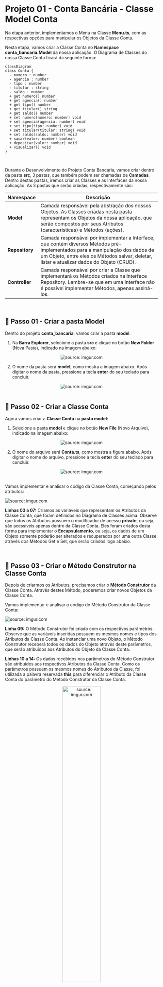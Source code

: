 <h1>Projeto 01 - Conta Bancária - Classe Model Conta</h1>



Na etapa anterior, implementamos o Menu na Classe **Menu.ts**, com as respectivas opções para manipular os Objetos da Classe Conta. 

Nesta etapa, vamos criar a Classe Conta no **Namespace conta_bancaria.Model** da nossa aplicação. O Diagrama de Classes do nossa Classe Conta ficará da seguinte forma:

```mermaid
classDiagram
class Conta {
  - numero : number
  - agencia : number
  - tipo : number
  - titular : string
  - saldo : number
  + get numero() number
  + get agencia() number
  + get tipo() number
  + get titular() string
  + get saldo() number
  + set numero(numero: number) void
  + set agencia(agencia: number) void
  + set tipo(tipo: number) void
  + set titular(titular: string) void
  + set saldo(saldo: number) void
  + sacar(valor: number) boolean
  + depositar(valor: number) void
  + visualizar() void
}

```

<br />

Durante o Desenvolvimento do Projeto Conta Bancária, vamos criar dentro da pasta **src**, 3 pastas, que também podem ser chamadas de **Camadas**. Dentro destas pastas, iremos criar as Classes e as Interfaces da nossa aplicação. As 3 pastas que serão criadas, respectivamente são:

| Namespace      | Descrição                                                    |
| -------------- | ------------------------------------------------------------ |
| **Model**      | Camada responsável pela abstração dos nossos Objetos. As Classes criadas nesta pasta representam os Objetos da nossa aplicação, que serão compostos por seus Atributos (características) e Métodos (ações). |
| **Repository** | Camada responsável por implementar a Interface, que contém diversos Métodos pré-implementados para a manipulação dos dados de um Objeto, entre eles os Métodos salvar, deletar, listar e atualizar dados do Objeto (CRUD). |
| **Controller** | Camada responsável por criar a Classe que implementará os Métodos criados na Interface Repository. Lembre-se que em uma Interface não é possível implementar Métodos, apenas assiná-los. |

<br />

<h2>👣 Passo 01 - Criar a pasta Model</h2>



Dentro do projeto **conta_bancaria**, vamos criar a pasta **model**:

1. Na **Barra Explorer**, selecione a pasta **src** e clique no botão **New Folder** (Nova Pasta), indicado na imagem abaixo: 

<div align="center"><img src="https://i.imgur.com/6QkDr3D.png" title="source: imgur.com" /></div>

2. O nome da pasta será **model**, como mostra a imagem abaixo. Após digitar o nome da pasta, pressione a tecla **enter** do seu teclado para concluir. 

<div align="center"><img src="https://i.imgur.com/9at3CUU.png" title="source: imgur.com" /></div>

<br />

<h2>👣 Passo 02 - Criar a Classe Conta</h2>



Agora vamos criar a **Classe Conta** na **pasta model**:

1. Selecione a pasta **model** e clique no botão **New File** (Novo Arquivo), indicado na imagem abaixo:  

<div align="center"><img src="https://i.imgur.com/AeGuLGI.png" title="source: imgur.com" /></div>

2. O nome do arquivo será **Conta.ts**, como mostra a figura abaixo. Após digitar o nome do arquivo, pressione a tecla **enter** do seu teclado para concluir. 

<div align="center"><img src="https://i.imgur.com/XUHsFJP.png" title="source: imgur.com" /></div>

<br />

Vamos implementar e analisar o código da Classe Conta, começando pelos atributos:

 <div align="left"><img src="https://i.imgur.com/pNNnhgt.png" title="source: imgur.com" /></div>

**Linhas 03 a 07:** Criamos as variáveis que representam os Atributos da Classe Conta, que foram definidos no Diagrama de Classes acima. Observe que todos os Atributos possuem o modificador de acesso **private**, ou seja, são acessíveis apenas dentro da Classe Conta. Eles foram criados desta forma para implementar o **Encapsulamento**, ou seja, os dados de um Objeto somente poderão ser alterados e recuperados por uma outra Classe através dos Métodos Get e Set, que serão criados logo abaixo.

<br />

<h2 >👣 Passo 03 - Criar o Método Construtor na Classe Conta</h2>



Depois de criarmos os Atributos, precisamos criar o **Método Construtor** da Classe Conta. Através destes Método, poderemos criar novos Objetos da Classe Conta. 

Vamos implementar e analisar o código do Método Construtor da Classe Conta:

 <div align="left"><img src="https://i.imgur.com/RaGqtkb.png" title="source: imgur.com" /></div>

**Linha 09:** O Método Construtor foi criado com os respectivos parâmetros. Observe que as variáveis inseridas possuem os mesmos nomes e tipos dos Atributos da Classe Conta. Ao instanciar uma novo Objeto, o Método Construtor receberá todos os dados do Objeto através deste parâmetros, que serão atribuídos aos Atributos do Objeto da Classe Conta.

**Linhas 10 a 14:** Os dados recebidos nos parâmetros do Método Construtor são atribuídos aos respectivos Atributos da Classe Conta. Como os parâmetros possuem os mesmos nomes do Atributos da Classe, foi utilizada a palavra reservada **this** para diferenciar o Atributo da Classe Conta do parâmetro do Método Construtor da Classe Conta.

 <div align="center"><img src="https://i.imgur.com/1KaxMdg.png" title="source: imgur.com" width="50%"/></div>

<br />

<h2>👣 Passo 04 - Criar os Métodos Get e Set</h2>



Depois de criarmos os Atributos e o Método Construtor, precisamos criar os **Métodos Get e Set** para todos os Atributos da Classe Conta. Através destes Métodos, poderemos acessar e modificar os Atributos da Classe Conta, a partir de outras Classes. Desta forma, manteremos os nosso Atributos protegidos através do Encapsulamento.

Vamos implementar e analisar o código dos Métodos **Get e Set** da Classe Conta:

 <div align="left"><img src="https://i.imgur.com/Fk2C6id.png" title="source: imgur.com" /></div>

Observe que foi criado um Método Get para cada Atributo da Classe Conta e cada um implicitamente possui o mesmo tipo de dado do respectivo Atributo, porquê o valor armazenado no Atributo será retornado, através do comando **return**. Se o Atributo é do tipo string, o comando return obrigatoriamente retornará um dado do tipo string, por exemplo.

Da mesma forma, foi criado um Método Set para cada Atributo da Classe Conta, entretanto todos os Métodos são implicitamente do tipo **void** (sem retorno de valor), porquê o valor do Atributo será alterado e o Método não irá retornar nenhum valor. Como o valor do Atributo será modificado, na assinatura de cada Método Set foi adicionado um parâmetro com o mesmo nome e tipo do respectivo Atributo, e a modificação será efetuada através de uma atribuição, onde o Atributo, identificado pela palavra reservada **this**, receberá o valor recebido através do parâmetro do Método.

<br />

<h2>👣 Passo 05 - Criar os Métodos Específicos</h2>



Vamos criar 3 Métodos Específicos na Classe Conta:

1. **Sacar:** Método responsável por efetuar a operação de saque na Conta;
2. **Depositar:** Método responsável por efetuar a operação de depósito na Conta;
3. **Visualizar:** Método responsável por efetuar a operação de visualizar todos os dados da Conta.

 <div align="left"><img src="https://i.imgur.com/jg0TeYT.png" title="source: imgur.com" /></div>

**Linha 57:** O Método Sacar, do tipo **boolean**, foi criado contendo o parâmetro **valor: number**, que receberá o valor a ser sacado da conta. O parâmetro valor é do tipo number porquê o Atributo saldo é do tipo number.

**Linha 59:** Através do laço condicional if, verifica se o valor do saque é menor do que o saldo disponível na conta. Para obter o saldo atual da conta, foi utilizado a referência **this._saldo**. A palavra reservada **this** foi utilizada para fazer referência ao atributo **_saldo** do Objeto da Classe Conta, que será efetuado o saque.

**Linha 60:** Caso o saldo seja insuficiente, será exibida a mensagem de **Saldo Insuficiente** no console.

**Linha 61:** Como se trata de um Método do tipo boolean, é necessário retornar uma resposta `true` ou `false`. Como o saque nesta condição não pode ser efetuado, retornaremos **false**. O comando **return** tem a função de retornar um valor após o Método finalizar o processamento, exceto em métodos do tipo void.

**Linha 64:** Caso a condição anterior seja falsa (o saldo é suficiente), o saque será efetuado. Para atualizar o saldo, foi utilizado a referência **this._saldo**, que receberá o resultado da operação **this._saldo - valor**.

**Linha 65:** Como o saque foi efetuado, retornaremos **true**. 

------

💰 **Exemplo - Saque bem sucedido:**

**Saldo atual:** *R$ 1000.00*

**Valor do Saque:** *R$ 100.00*

*Saldo = 1000.00 - 100.00*

**Saldo atualizado:** *R$ 900.00*

------

💰 **Exemplo - Saque mal sucedido:**

**Saldo atual:** *R$ 1000.00*

**Valor do Saque:** *R$ 2000.00*

*2000.00 é maior do que 1000.00*

**Mensagem:** *Saldo Insuficiente!*

**Saldo atual:** *R$ 1000.00*

------

<br />

 <div align="left"><img src="https://i.imgur.com/KfNNfly.png" title="source: imgur.com" /></div>

**Linha 68:** O Método Depositar, do tipo void, foi criado contendo o parâmetro **valor: number**, que receberá o valor a ser depositado na conta. O parâmetro valor é do tipo number porquê o Atributo saldo é do tipo number. O Método Depositar foi definido como void porquê ele não precisa retornar uma confirmação, pois diferente do Método Sacar, não é necessário efetuar nenhuma verificação no saldo da conta antes de efetuar o depósito.

**Linha 69:** Para atualizar o saldo, foi utilizado a referência **this._saldo**, que receberá o resultado da operação **this._saldo + valor**.

------

💰 **Exemplo - Depósito bem sucedido:**

**Saldo atual:** *R$ 1000.00*

**Valor do Depósito:** *R$ 500.00*

*Saldo = 1000.00 + 500.00*

**Saldo atualizado:** *R$ 1500.00*

------

<br />

 <div align="left"><img src="https://i.imgur.com/x8DkLM7.png" title="source: imgur.com" /></div>

**Linha 72:** O Método Visualizar, do tipo void, foi criado sem parâmetros. O Método Visualizar foi definido como void porquê ele não precisa retornar uma confirmação, apenas exibir os dados de um Objeto da Classe Conta no console.

**Linha 74:** Foi criada a variável string, chamada **tipo**, para receber textualmente o tipo da Conta. Como o Atributo tipo armazena um numero, que representa o código do tipo da conta, vamos criar um laço condicional, para ao invés de exibir no console o código numérico, vamos exibir uma descrição para o código. 

**Linhas 76 a 83:** Através do laço condicional switch/case, vamos checar se o tipo da conta é 1 ou 2. Caso seja 1, exibe Conta Corrente, caso seja 2 exibe Conta Poupança. Como parâmetro do comando switch, foi passado o Atributo **_tipo**. A palavra reservada **this** foi utilizada para fazer referência ao Atributo **_tipo**.

**Linhas 85 a 92:** Através do comando de Saída **console.log()**, foi construída a exibição dos dados do Objeto Conta no console. Para obter os dados de cada Atributo do Objeto conta, foi utilizada a palavra reservada **this**, para fazer referência aos atributos do Objeto Conta, que terá os dados exibidos no console, seguido do nome do Atributo que será exibido em cada linha. Observe que na **linha 90**, foi inserida a variável string **tipo**, contendo a descrição do tipo da conta, ao invés do Atributo _tipo, que possui o código numérico do tipo da conta.

O código completo da Classe Conta, você confere abaixo:

```ts
export class Conta {

    private _numero: number;
    private _agencia: number;
    private _tipo: number;
    private _titular: string;
    private _saldo: number;

    constructor(numero: number, agencia: number, tipo: number, titular: string, saldo: number) {
        this._numero = numero;
        this._agencia = agencia;
        this._tipo = tipo;
        this._titular = titular;
        this._saldo = saldo;
    }

    public get numero() {
        return this._numero;
    }

    public set numero(numero: number) {
        this._numero = numero;
    }

    public get agencia() {
        return this._agencia;
    }

    public set agencia(agencia: number) {
        this._agencia = agencia;
    }

    public get tipo() {
        return this._tipo;
    }

    public set tipo(tipo: number) {
        this._tipo = tipo;
    }

    public get titular() {
        return this._titular;
    }

    public set titular(titular: string) {
        this._titular = titular;
    }

    public get saldo() {
        return this._saldo;
    }

    public set saldo(saldo: number) {
        this._saldo = saldo;
    }

    public sacar(valor: number): boolean {

        if (this._saldo < valor) {
            console.log("\n Saldo Insuficiente!");
            return false;
        }

        this._saldo = this._saldo - valor;
        return true;
    }

    public depositar(valor: number): void {
        this._saldo = this._saldo + valor;
    }

    public visualizar(): void {

        let tipo: string = "";

        switch (this._tipo) {
            case 1:
                tipo = "Conta Corrente";
                break;
            case 2:
                tipo = "Conta Poupança";
                break;
        }

        console.log("\n\n*****************************************************");
        console.log("Dados da Conta:");
        console.log("*****************************************************");
        console.log("Numero da Conta: " + this._numero);
        console.log("Agência: " + this._agencia);
        console.log("Tipo da Conta: " + tipo);
        console.log("Titular: " + this._titular);
        console.log("Saldo: " + this._saldo.toFixed(2));

    }

}
```


<br />

<h2>👣 Passo 06 - Atualizar a Classe Menu</h2>



Neste passo, vamos atualizar o código da Classe Menu adicionando algumas linhas para testar a Classe Conta. Vamos analisar as alterações no código abaixo:

 <div align="left"><img src="https://i.imgur.com/hPi6oco.png" title="source: imgur.com" /></div>

**Linha 3:** Através do comando **import** importamos a Classe **Conta**, permitindo criar novos Objetos Conta e utilizar os seus Métodos.

**Linha 09:** Foi instanciado um Objeto chamado **conta**, da Classe Conta, através do **Método Construtor**. Para chamar o Método Construtor, foi utilizada a palavra reservada **new**.

**Linha 10:** O Objeto conta, da Classe Conta, chama o **Método visualizar()**, que exibirá no console todos os dados do Objeto.

**Linha 11:** O Objeto conta, da Classe Conta, chama o **Método sacar()**, que tentará fazer um saque na conta. Como o valor passado é maior que o saldo, o saque não será efetuado e será exibida a mensagem: **Saldo Insuficiente!**.

**Linha 12:** O Objeto cconta, da Classe Conta, chama novamente o **Método visualizar()**, para confirmar que o valor do saldo não foi alterado.

**Linha 13:** O Objeto conta, da Classe Conta, chama o **Método depositar()**, que fará um depósito na conta.

**Linha 14:** O Objeto conta, da Classe Conta, chama novamente o **Método visualizar()**, para confirmar que o valor do saldo foi alterado.

Execute o projeto no Terminal do VSCode, através do comando abaixo:

```bash
ts-node Menu.ts
```

O resultado, você confere abaixo:

```bash
*********************************************************************
Dados da Conta:
*********************************************************************
Numero da Conta: 1
Agência: 123
Tipo da Conta: Conta Corrente
Titular: Adriana
Saldo: 10000.0

 Saldo Insuficiente!


*********************************************************************
Dados da Conta:
*********************************************************************
Numero da Conta: 1
Agência: 123
Tipo da Conta: Conta Corrente
Titular: Adriana
Saldo: 10000.0


*********************************************************************
Dados da Conta:
*********************************************************************
Numero da Conta: 1
Agência: 123
Tipo da Conta: Conta Corrente
Titular: Adriana
Saldo: 15000.0

menu...
```

<br />


| <img src="https://i.imgur.com/vVDBDG0.png" title="source: imgur.com" width="200px"/> | <div align="left"> **ALERTA DE BSM:** *Mantenha a Atenção aos Detalhes ao executar o projeto. Observe que as linhas acima, serão exibidas antes do Menu, logo você precisará rolar a tela do Console para cima, para visualizar os testes com a Classe Conta.* </div> |
| ------------------------------------------------------------ | ------------------------------------------------------------ |

<br />

O código completo da Classe Menu, você confere abaixo:

```ts
import readlinesync from 'readline-sync';
import { colors } from './src/util/Colors';
import { Conta } from './src/model/Conta';

export function main() {

    let opcao: number;

    // Objeto da Classe Conta (Teste)
    const conta: Conta = new Conta(1, 123, 1, "Adriana", 10000);
    conta.visualizar();
    conta.sacar(10500);
    conta.visualizar();
    conta.depositar(5000);
    conta.visualizar();

    while (true) {

        console.log(colors.bg.black, colors.fg.yellow, 
                    "*****************************************************");
        console.log("                                                     ");
        console.log("                BANCO DO BRAZIL COM Z                ");
        console.log("                                                     ");
        console.log("*****************************************************");
        console.log("                                                     ");
        console.log("            1 - Criar Conta                          ");
        console.log("            2 - Listar todas as Contas               ");
        console.log("            3 - Buscar Conta por Numero              ");
        console.log("            4 - Atualizar Dados da Conta             ");
        console.log("            5 - Apagar Conta                         ");
        console.log("            6 - Sacar                                ");
        console.log("            7 - Depositar                            ");
        console.log("            8 - Transferir valores entre Contas      ");
        console.log("            9 - Sair                                 ");
        console.log("                                                     ");
        console.log("*****************************************************");
        console.log("                                                     ", 
        colors.reset);

        console.log("Entre com a opção desejada: ");
        opcao = readlinesync.questionInt("");

        if (opcao == 9) {
            console.log(colors.fg.greenstrong, "\nBanco do Brazil com Z - O seu Futuro começa aqui!");
            sobre();
            console.log(colors.reset, "");
            process.exit(0);
        }

        switch (opcao) {
            case 1:
                console.log(colors.fg.whitestrong, "\n\nCriar Conta\n\n", colors.reset);
                
                keyPress()
                break;
            case 2:
                console.log(colors.fg.whitestrong, "\n\nListar todas as Contas\n\n", colors.reset);

                keyPress()
                break;
            case 3:
                console.log(colors.fg.whitestrong, "\n\nConsultar dados da Conta - por número\n\n", colors.reset);

                keyPress()
                break;
            case 4:
                console.log(colors.fg.whitestrong, "\n\nAtualizar dados da Conta\n\n", colors.reset);

                keyPress()
                break;
            case 5:
                console.log(colors.fg.whitestrong, "\n\nApagar uma Conta\n\n", colors.reset);

                keyPress()
                break;
            case 6:
                console.log(colors.fg.whitestrong, "\n\nSaque\n\n", colors.reset);

                keyPress()
                break;
            case 7:
                console.log(colors.fg.whitestrong, "\n\nDepósito\n\n", colors.reset);

                keyPress()
                break;
            case 8:
                console.log(colors.fg.whitestrong, "\n\nTransferência entre Contas\n\n", colors.reset);

                keyPress()
                break;
            default:
                console.log(colors.fg.whitestrong, "\nOpção Inválida!\n", colors.reset);

                keyPress()
                break;
        }
    }

}

/* Função com os dados da pessoa desenvolvedora */
function sobre(): void {
    console.log("\n*****************************************************");
    console.log("Projeto Desenvolvido por: ");
    console.log("Generation Brasil - generation@generation.org");
    console.log("github.com/conteudoGeneration");
    console.log("*****************************************************");
}

function keyPress(): void {
    console.log(colors.reset, "");
    console.log("\nPressione enter para continuar...");
    readlinesync.prompt();
}

main();
```

<br />

<div align="left"><img src="https://i.imgur.com/JACNZiR.png" title="source: imgur.com" width=4%/> <a href="https://github.com/rafaelq80/conta_bancaria_typescript/tree/03_Model_Conta" target="_blank"><b>Código fonte: Projeto Conta Bancária</b></a></div>

<br /><br />

<div align="left"><a href="README.md"><img src="https://i.imgur.com/XMgF3gl.png" title="source: imgur.com" width="3%"/>Voltar</a></div>